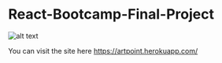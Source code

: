 # React-Bootcamp-Final-Project
![alt text](https://media-exp1.licdn.com/dms/image/C4D22AQGi-phM1izhJQ/feedshare-shrink_480/0/1618425956125?e=1623888000&v=beta&t=yvjiGpzDT9XIQZh1QuDy3TzmsK4mTNewXtO_uu4CZuM)

You can visit the site here https://artpoint.herokuapp.com/
